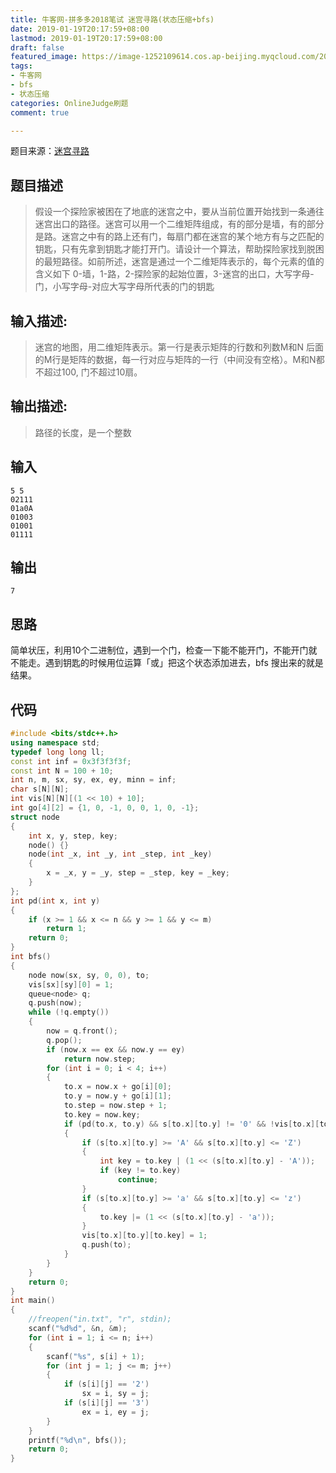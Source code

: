 ```yaml
---
title: 牛客网-拼多多2018笔试 迷宫寻路(状态压缩+bfs)
date: 2019-01-19T20:17:59+08:00
lastmod: 2019-01-19T20:17:59+08:00
draft: false
featured_image: https://image-1252109614.cos.ap-beijing.myqcloud.com/2023/02/17/63ee7d3f4c3c4.jpg
tags:
- 牛客网
- bfs
- 状态压缩
categories: OnlineJudge刷题
comment: true

---
```


题目来源：[迷宫寻路](https://www.nowcoder.com/practice/e3fc4f8094964a589735d640424b6a47?tpId=90&tqId=30779&rp=1&ru=%2Fta%2F2018test&qru=%2Fta%2F2018test%2Fquestion-ranking&tPage=1)

## 题目描述

> 假设一个探险家被困在了地底的迷宫之中，要从当前位置开始找到一条通往迷宫出口的路径。迷宫可以用一个二维矩阵组成，有的部分是墙，有的部分是路。迷宫之中有的路上还有门，每扇门都在迷宫的某个地方有与之匹配的钥匙，只有先拿到钥匙才能打开门。请设计一个算法，帮助探险家找到脱困的最短路径。如前所述，迷宫是通过一个二维矩阵表示的，每个元素的值的含义如下 0-墙，1-路，2-探险家的起始位置，3-迷宫的出口，大写字母-门，小写字母-对应大写字母所代表的门的钥匙

## 输入描述:
> 迷宫的地图，用二维矩阵表示。第一行是表示矩阵的行数和列数M和N
> 后面的M行是矩阵的数据，每一行对应与矩阵的一行（中间没有空格）。M和N都不超过100, 门不超过10扇。

## 输出描述:
> 路径的长度，是一个整数

## 输入

```
5 5
02111
01a0A
01003
01001
01111
```

## 输出

```
7
```

## 思路

简单状压，利用10个二进制位，遇到一个门，检查一下能不能开门，不能开门就不能走。遇到钥匙的时候用位运算「或」把这个状态添加进去，bfs 搜出来的就是结果。

## 代码

```cpp
#include <bits/stdc++.h>
using namespace std;
typedef long long ll;
const int inf = 0x3f3f3f3f;
const int N = 100 + 10;
int n, m, sx, sy, ex, ey, minn = inf;
char s[N][N];
int vis[N][N][(1 << 10) + 10];
int go[4][2] = {1, 0, -1, 0, 0, 1, 0, -1};
struct node
{
    int x, y, step, key;
    node() {}
    node(int _x, int _y, int _step, int _key)
    {
        x = _x, y = _y, step = _step, key = _key;
    }
};
int pd(int x, int y)
{
    if (x >= 1 && x <= n && y >= 1 && y <= m)
        return 1;
    return 0;
}
int bfs()
{
    node now(sx, sy, 0, 0), to;
    vis[sx][sy][0] = 1;
    queue<node> q;
    q.push(now);
    while (!q.empty())
    {
        now = q.front();
        q.pop();
        if (now.x == ex && now.y == ey)
            return now.step;
        for (int i = 0; i < 4; i++)
        {
            to.x = now.x + go[i][0];
            to.y = now.y + go[i][1];
            to.step = now.step + 1;
            to.key = now.key;
            if (pd(to.x, to.y) && s[to.x][to.y] != '0' && !vis[to.x][to.y][to.key])
            {
                if (s[to.x][to.y] >= 'A' && s[to.x][to.y] <= 'Z')
                {
                    int key = to.key | (1 << (s[to.x][to.y] - 'A'));
                    if (key != to.key)
                        continue;
                }
                if (s[to.x][to.y] >= 'a' && s[to.x][to.y] <= 'z')
                {
                    to.key |= (1 << (s[to.x][to.y] - 'a'));
                }
                vis[to.x][to.y][to.key] = 1;
                q.push(to);
            }
        }
    }
    return 0;
}
int main()
{
    //freopen("in.txt", "r", stdin);
    scanf("%d%d", &n, &m);
    for (int i = 1; i <= n; i++)
    {
        scanf("%s", s[i] + 1);
        for (int j = 1; j <= m; j++)
        {
            if (s[i][j] == '2')
                sx = i, sy = j;
            if (s[i][j] == '3')
                ex = i, ey = j;
        }
    }
    printf("%d\n", bfs());
    return 0;
}
```

